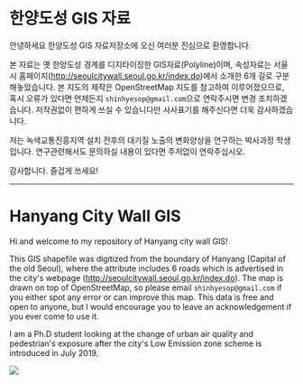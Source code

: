 # 한양도성 GIS 자료

안녕하세요 한양도성 GIS 자료저장소에 오신 여러분 진심으로 환영합니다. 

본 자료는 옛 한양도성 경계를 디지타이징한 GIS자료(Polyline)이며, 속성자료는 서울시 홈페이지(http://seoulcitywall.seoul.go.kr/index.do)에서 소개한 6개 길로 구분해놓았습니다.
본 지도의 제작은 OpenStreetMap 지도를 참고하여 이루어졌으므로, 혹시 오류가 있다면 언제든지 `shinhyesop@gmail.com`으로 연락주시면 변경 조치하겠습니다.
저작권없이 편하게 쓰실 수 있습니다만 사사표기를 해주신다면 더욱 감사하겠습니다.

저는 녹색교통진흥지역 설치 전후의 대기질 노출의 변화양상을 연구하는 박사과정 학생입니다. 연구관련해서도 문의하실 내용이 있다면 주저없이 연락주십시오.

감사합니다. 즐겁게 쓰세요!

------------------

# Hanyang City Wall GIS

Hi and welcome to my repository of Hanyang city wall GIS!

This GIS shapefile was digitized from the boundary of Hanyang (Capital of the old Seoul), where the attribute includes 6 roads which is advertised in the city's webpage (http://seoulcitywall.seoul.go.kr/index.do).
The map is drawn on top of OpenStreetMap, so please email `shinhyesop@gmail.com` if you either spot any error or can improve this map.
This data is free and open to anyone, but I would encourage you to leave an acknowledgement if you ever come to use it.

I am a Ph.D student looking at the change of urban air quality and pedestrian's exposure after the city's Low Emission zone scheme is introduced in July 2019.

![](https://github.com/mrsensible/seoulwall/blob/master/HanyangWall.png?raw=true)
